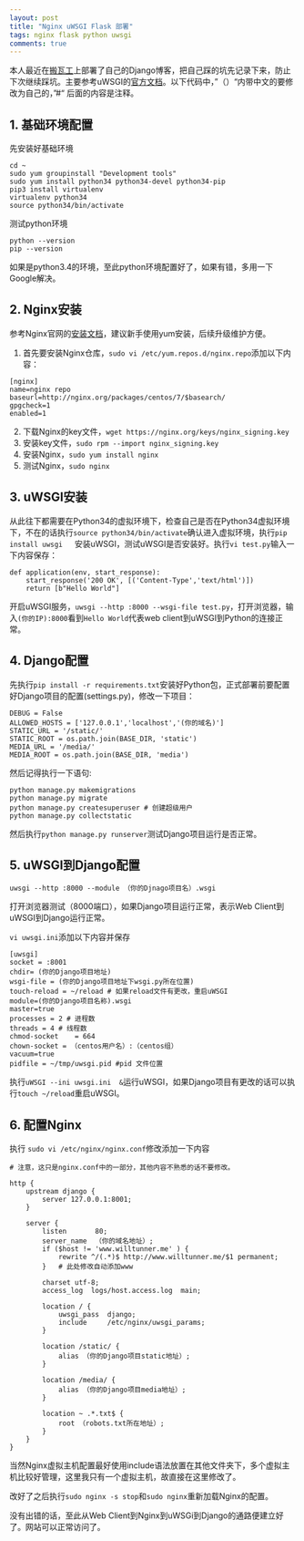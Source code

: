 ```yaml
---
layout: post
title: "Nginx uWSGI Flask 部署"
tags: nginx flask python uwsgi
comments: true
---
```


本人最近在[搬瓦工](https://bandwagonhost.com/ "bandwagonhost")上部署了自己的Django博客，把自己踩的坑先记录下来，防止下次继续踩坑。主要参考uWSGI的[官方文档](http://uwsgi-docs.readthedocs.io/en/latest/tutorials/Django_and_nginx.html "Setting up Django and your web server with uWSGI and nginx")。以下代码中，”（）“内带中文的要修改为自己的，”#“ 后面的内容是注释。

## 1. 基础环境配置

先安装好基础环境

```
cd ~
sudo yum groupinstall "Development tools"
sudo yum install python34 python34-devel python34-pip
pip3 install virtualenv
virtualenv python34
source python34/bin/activate

```

测试python环境

```
python --version
pip --version
```

如果是python3.4的环境，至此python环境配置好了，如果有错，多用一下Google解决。

## 2. Nginx安装

参考Nginx官网的[安装文档](https://nginx.org/en/linux_packages.html "Nginx安装文档")，建议新手使用yum安装，后续升级维护方便。

1. 首先要安装Nginx仓库，`sudo vi /etc/yum.repos.d/nginx.repo`添加以下内容：

```
[nginx]
name=nginx repo
baseurl=http://nginx.org/packages/centos/7/$basearch/
gpgcheck=1
enabled=1
```

2. 下载Nginx的key文件，`wget https://nginx.org/keys/nginx_signing.key`
3. 安装key文件，`sudo rpm --import nginx_signing.key`
4. 安装Nginx，`sudo yum install nginx`
5. 测试Nginx，`sudo nginx`

## 3. uWSGI安装

从此往下都需要在Python34的虚拟环境下，检查自己是否在Python34虚拟环境下，不在的话执行`source python34/bin/activate`确认进入虚拟环境，执行`pip install uwsgi	`安装uWSGI，测试uWSGI是否安装好。执行`vi test.py`输入一下内容保存：

```
def application(env, start_response):
    start_response('200 OK', [('Content-Type','text/html')])
    return [b"Hello World"]
```

 开启uWSGI服务，`uwsgi --http :8000 --wsgi-file test.py`，打开浏览器，输入`(你的IP):8000`看到`Hello World`代表web client到uWSGI到Python的连接正常。

## 4. Django配置

先执行`pip install -r requirements.txt`安装好Python包，正式部署前要配置好Django项目的配置(settings.py)，修改一下项目：

```
DEBUG = False
ALLOWED_HOSTS = ['127.0.0.1','localhost','(你的域名)']
STATIC_URL = '/static/'
STATIC_ROOT = os.path.join(BASE_DIR, 'static')
MEDIA_URL = '/media/'
MEDIA_ROOT = os.path.join(BASE_DIR, 'media')
```

然后记得执行一下语句:

```
python manage.py makemigrations
python manage.py migrate
python manage.py createsuperuser # 创建超级用户
python manage.py collectstatic
```

然后执行`python manage.py runserver`测试Django项目运行是否正常。

## 5. uWSGI到Django配置

```
uwsgi --http :8000 --module （你的Djnago项目名）.wsgi
```

打开浏览器测试（8000端口），如果Django项目运行正常，表示Web Client到uWSGI到Django运行正常。

`vi uwsgi.ini`添加以下内容并保存

```
[uwsgi]
socket = :8001
chdir= (你的Django项目地址)
wsgi-file = (你的Django项目地址下wsgi.py所在位置)
touch-reload = ~/reload # 如果reload文件有更改，重启uWSGI
module=(你的Django项目名称).wsgi
master=true
processes = 2 # 进程数
threads = 4 # 线程数
chmod-socket    = 664
chown-socket = （centos用户名）:（centos组）
vacuum=true
pidfile = ~/tmp/uwsgi.pid #pid 文件位置 
```

执行`uWSGI --ini uwsgi.ini  &`运行uWSGI，如果Django项目有更改的话可以执行`touch ~/reload`重启uWSGI。

## 6. 配置Nginx 

执行 `sudo vi /etc/nginx/nginx.conf`修改添加一下内容

```
# 注意，这只是nginx.conf中的一部分，其他内容不熟悉的话不要修改。

http {
    upstream django {
        server 127.0.0.1:8001;
    }

    server {
        listen       80;
        server_name  （你的域名地址）;
        if ($host != 'www.willtunner.me' ) {
            rewrite ^/(.*)$ http://www.willtunner.me/$1 permanent;
        }   # 此处修改自动添加www

        charset utf-8;
        access_log  logs/host.access.log  main;

        location / {
            uwsgi_pass  django;
            include     /etc/nginx/uwsgi_params;
        }

        location /static/ {
            alias （你的Django项目static地址）;
        }

        location /media/ {
            alias （你的Django项目media地址）;
        }

        location ~ .*.txt$ {
            root （robots.txt所在地址）;
        }
    }
}
```

当然Nginx虚拟主机配置最好使用include语法放置在其他文件夹下，多个虚拟主机比较好管理，这里我只有一个虚拟主机，故直接在这里修改了。

改好了之后执行`sudo nginx -s stop`和`sudo nginx`重新加载Nginx的配置。

没有出错的话，至此从Web Client到Nginx到uWSGi到Django的通路便建立好了。网站可以正常访问了。
